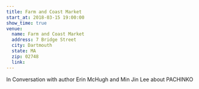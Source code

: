 ```yaml
---
title: Farm and Coast Market
start_at: 2018-03-15 19:00:00
show_time: true
venue:
  name: Farm and Coast Market
  address: 7 Bridge Street
  city: Dartmouth
  state: MA
  zip: 02748
  link:
---
```



In Conversation with author Erin McHugh and Min Jin Lee about PACHINKO